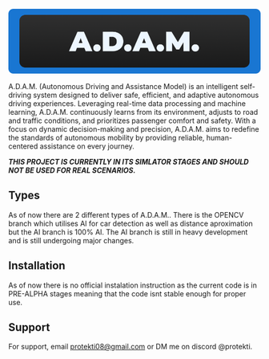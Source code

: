 ![Logo](https://github.com/protekti/A.D.A.M/blob/ai/Group%2079.png?raw=true)

A.D.A.M. (Autonomous Driving and Assistance Model) is an intelligent self-driving system designed to deliver safe, efficient, and adaptive autonomous driving experiences. Leveraging real-time data processing and machine learning, A.D.A.M. continuously learns from its environment, adjusts to road and traffic conditions, and prioritizes passenger comfort and safety. With a focus on dynamic decision-making and precision, A.D.A.M. aims to redefine the standards of autonomous mobility by providing reliable, human-centered assistance on every journey.

***THIS PROJECT IS CURRENTLY IN ITS SIMLATOR STAGES AND SHOULD NOT BE USED FOR REAL SCENARIOS.***

## Types
As of now there are 2 different types of A.D.A.M.. There is the OPENCV branch which utilises AI for car detection as well as distance aproximation but the AI branch is 100% AI. The AI branch is still in heavy development and is still undergoing major changes.

## Installation

As of now there is no official instalation instruction as the current code is in PRE-ALPHA stages meaning that the code isnt stable enough for proper use.

## Support

For support, email protekti08@gmail.com or DM me on discord @protekti.
